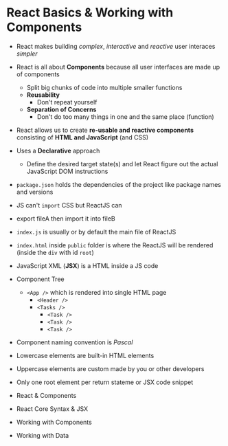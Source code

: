 # React Basics & Working with Components

- React makes building _complex_, _interactive_ and _reactive_ user interaces _simpler_
- React is all about **Components** because all user interfaces are made up of components
  - Split big chunks of code into multiple smaller functions
  - **Reusability**
    - Don't repeat yourself
  - **Separation of Concerns**
    - Don't do too many things in one and the same place (function)
- React allows us to create **re-usable and reactive components** consisting of **HTML and JavaScript** (and CSS)
- Uses a **Declarative** approach
  - Define the desired target state(s) and let React figure out the actual JavaScript DOM instructions
- `package.json` holds the dependencies of the project like package names and versions
- JS can't `import` CSS but ReactJS can
- export fileA then import it into fileB
- `index.js` is usually or by default the main file of ReactJS
- `index.html` inside `public` folder is where the ReactJS will be rendered (inside the `div` with id `root`)
- JavaScript XML (**JSX**) is a HTML inside a JS code
- Component Tree
  - `<App />` which is rendered into single HTML page
    - `<Header />`
    - `<Tasks />`
      - `<Task />`
      - `<Task />`
      - `<Task />`
- Component naming convention is _Pascal_
- Lowercase elements are built-in HTML elements
- Uppercase elements are custom made by you or other developers
- Only one root element per return stateme or JSX code snippet

- React & Components
- React Core Syntax & JSX
- Working with Components
- Working with Data

